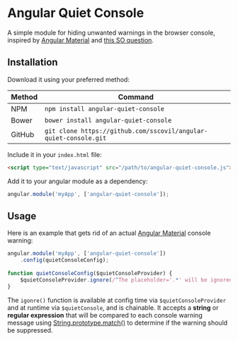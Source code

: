 # Angular Quiet Console

A simple module for hiding unwanted warnings in the browser console, inspired by [Angular Material](https://material.angularjs.org) and [this SO question](http://stackoverflow.com/questions/30666742/how-do-i-disable-ngaria-in-ngmaterial).

## Installation

Download it using your preferred method:

Method | Command
-------|--------
NPM | `npm install angular-quiet-console`
Bower | `bower install angular-quiet-console`
GitHub | `git clone https://github.com/sscovil/angular-quiet-console.git`

Include it in your `index.html` file:

```html
<script type="text/javascript" src="/path/to/angular-quiet-console.js"></script>
```

Add it to your angular module as a dependency:

```javascript
angular.module('myApp', ['angular-quiet-console']);
```

## Usage

Here is an example that gets rid of an actual [Angular Material](https://material.angularjs.org) console warning:

```javascript
angular.module('myApp', ['angular-quiet-console'])
    .config(quietConsoleConfig);
    
function quietConsoleConfig($quietConsoleProvider) {
    $quietConsoleProvider.ignore(/^The placeholder='.*' will be ignored since this md-input-container has a child label element\.$/);
}
```

The `igonre()` function is available at config time via `$quietConsoleProvider` and at runtime via `$quietConsole`, and is chainable. It accepts a __string__ or __regular expression__ that will be compared to each console warning message using [String.prototype.match()](https://developer.mozilla.org/en-US/docs/Web/JavaScript/Reference/Global_Objects/String/match) to determine if the warning should be suppressed.
